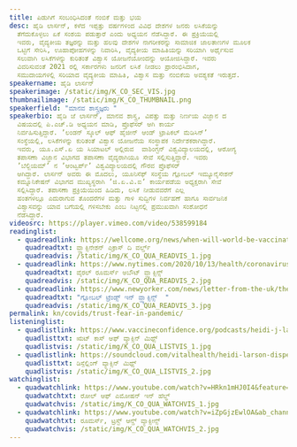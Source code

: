 ```yaml
---
title: ಪಿಡುಗಿಗೆ ಸಂಬಂಧಿಸಿದಂತೆ ನಂಬಿಕೆ ಮತ್ತು ಭಯ
desc: ಹೈಡಿ ಲಾರ್ಸನ್, ಕಳೆದ ಇಪ್ಪತ್ತು ವರ್ಷಗಳಿಂದ ವಿವಿಧ ದೇಶಗಳ ಜನರು ಲಸಿಕೆಯನ್ನು
  ತೆಗೆದುಕೊಳ್ಳಲು ಏಕೆ ಸಂಶಯ ಪಡುತ್ತಾರೆ ಎಂದು ಅಧ್ಯಯನ ನೆಡೆಸಿದ್ದಾರೆ. ಈ ಪ್ರಕ್ರಿಯೆಯಲ್ಲಿ
  ಇವರು, ವೈದ್ಯಕೀಯ ತಜ್ಞರನ್ನು ಮತ್ತು ಹಲವು ದೇಶಗಳ ನಾಗರೀಕರನ್ನು ಸಾಮಾಜಿಕ ಜಾಲತಾಣಗಳ ಮೂಲಕ
  ಒಟ್ಟಿಗೆ ಸೇರಿಸಿ, ಊಹಾಪೋಹಗಳನ್ನು ನಿವಾರಿಸಿ, ವೈದ್ಯಕೀಯ ಮಾಹಿತಿಯನ್ನು ಸರಿಯಾಗಿ ಅರ್ಥೈಸುವ
  ಸಲುವಾಗಿ ಲಸಿಕೆಗಳನ್ನು ಕುರಿತಂತೆ ವಿಶ್ವಾಸ ಯೋಜನೆಯೋಂದನ್ನು ಆಯೋಜಿಸಿದ್ದಾರೆ. ಇವರು
  ವಿವರಿಸುವಂತೆ 2021 ರಲ್ಲಿ ಸರ್ಕಾರಗಳು ಜನರಿಗೆ ಲಸಿಕೆ ನೀಡಲು ಪ್ರಾರಂಭಿಸಿದಾಗ,
  ಸಮುದಾಯಗಳಲ್ಲಿ ಸರಿಯಾದ ವೈದ್ಯಕೀಯ ಮಾಹಿತಿ, ವಿಶ್ವಾಸ ಮತ್ತು ನಂಬಿಕೆಯ ಅವಶ್ಯಕತೆ ಇರುತ್ತದೆ.
speakername: ಹೈಡಿ ಲಾರ್ಸನ್
speakerimage: /static/img/K_CO_SEC_VIS.jpg
thumbnailimage: /static/img/K_CO_THUMBNAIL.png
speakerfield: "ಮಾನವ ಶಾಸ್ತ್ರಜ್ಞರು "
speakerbio: ಹೈಡಿ ಜೆ ಲಾರ್ಸನ್, ಮಾನವ ಶಾಸ್ತ್ರ, ವಿಪತ್ತು ಮತ್ತು ನಿರ್ಣಯ ವಿಜ್ಞಾನ ದ
  ವಿಷಯದಲ್ಲಿ ಪಿ.ಎಚ್.ಡಿ ಅಧ್ಯಯನ ಮಾಡಿ, ಪ್ರೊಫೆಸರ್ ಆಗಿ ಕಾರ್ಯ
  ನಿರ್ವಹಿಸುತ್ತಿದ್ದಾರೆ. ʼಲಂಡನ್‌ ಸ್ಕೂಲ್‌ ಆಫ್‌ ಹೈಜೀನ್‌ ಆಂಡ್‌ ಟ್ರಾಪಿಕಲ್‌ ಮೆಡಿಸಿನ್‌ʼ
  ಸಂಸ್ಥೆಯಲ್ಲಿ, ಲಸಿಕೆಗಳನ್ನು ಕುರಿತಂತೆ ವಿಶ್ವಾಸ ಯೋಜನೆಯ ಸಂಸ್ಥಾಪಕ ನಿರ್ದೇಶಕರಾಗಿದ್ದಾರೆ.
  ಇವರು, ಯೂ.ಎಸ್.ಏ ಯ ಸಿಯಾಟಲ್‌ ಅಲ್ಲಿರುವ  ವಾಶಿಂಗ್ಟನ್‌ ವಿಶ್ವವಿದ್ಯಾಲಯದಲ್ಲಿ, ಆರೋಗ್ಯ
  ತಪಾಸಣಾ ವಿಜ್ಞಾನ ವಿಭಾಗದ ತಪಾಸಣಾ ವೈದ್ಯರಾಗಿಯೂ ಸೇವೆ ಸಲ್ಲಿಸುತ್ತಿದ್ದಾರೆ. ಇವರು
  ʼಬೆಲ್ಜಿಯಮ್‌ʼ ನ ʼಆಂಟ್ವರ್ಪ್‌ʼ ವಿಶ್ವವಿದ್ಯಾಲಯದಲ್ಲಿ ಗೌರವ ಪ್ರೊಫೆಸರ್
  ಆಗಿದ್ದಾರೆ. ಲಾರ್ಸನ್ ಅವರು ಈ ಮೊದಲು, ಯೂನಿಸೆಫ್‌ ಸಂಸ್ಥೆಯ ಗ್ಲೋಬಲ್‌ ಇಮ್ಯೂನೈಸೇಶನ್‌
  ಕಮ್ನೂನಿಕೇಷನ್‌ ವಿಭಾಗದ ಮುಖ್ಯಸ್ಥರಾಗಿ ʼಜಿ.ಏ.ವಿ.ಐʼ ಕಾರ್ಯಪಡೆಯ ಅಧ್ಯಕ್ಷರಾಗಿ ಸೇವೆ
  ಸಲ್ಲಿಸಿದ್ದಾರೆ. ತಪಾಸಣಾ ಪ್ರಕ್ರಿಯೆಯಿಂದ ಹಿಡಿದು, ಲಸಿಕೆ ನೀಡುವವರೆಗೆ ಎಲ್ಲ
  ಹಂತಗಳಲ್ಲೂ ಎದುರಾಗುವ ತೊಂದರೆಗಳ ಮತ್ತು ಗಾಳಿ ಸುದ್ದಿಗಳ ನಿರ್ವಹಣೆ ಹಾಗೂ ಸಾರ್ವಜನಿಕ
  ವಿಶ್ವಾಸವನ್ನು ಯಾವ ಬಗೆಯಲ್ಲಿ ಗಳಿಸಬೇಕು ಎಂಬ ನಿಟ್ಟನಲ್ಲಿ ಪ್ರಮುಖವಾಗಿ ಸಂಶೋಧನೆ
  ನೆಡೆಸಿದ್ದಾರೆ.
videosrc: https://player.vimeo.com/video/538599184
readinglist:
  - quadreadlink: https://wellcome.org/news/when-will-world-be-vaccinated-against-covid-19
    quadreadtxt: ವ್ಹ್ಯಾಕ್ಸಿನೇಶನ್‌ ಎಕ್ರಾಸ್‌ ದಿ ವರ್ಲ್ಡ್‌
    quadreadvis: /static/img/K_CO_QUA_READVIS_1.jpg
  - quadreadlink: https://www.nytimes.com/2020/10/13/health/coronavirus-vaccine-hesitancy-larson.html
    quadreadtxt: ವೈರಲ್ ರೂಮರ್ಸ್‌ ಅಬೌಟ್ ‌ವ್ಹ್ಯಾಕ್ಸಿನ್ಸ್
    quadreadvis: /static/img/K_CO_QUA_READVIS_2.jpg
  - quadreadlink: https://www.newyorker.com/news/letter-from-the-uk/the-fight-against-vaccine-misinformation
    quadreadtxt: "ಗ್ಲೋಬಲ್ ಟ್ರೆಂಡ್ಸ್‌ ಇನ್‌ ವ್ಹ್ಯಾಕ್ಸಿನ್ಸ್  "
    quadreadvis: /static/img/K_CO_QUA_READVIS_3.jpg
permalink: kn/covids/trust-fear-in-pandemic/
listeninglist:
  - quadlistlink: https://www.vaccineconfidence.org/podcasts/heidi-j-larson-on-the-root-causes-of-vaccine-hesitancy
    quadlisttxt: ಋಟ್‌ ಕಾಸ್‌ ಆಫ್‌ ವ್ಯಾಕ್ಸಿನ್‌ ಮಿಥ್ಸ್
    quadlistvis: /static/img/K_CO_QUA_LISTVIS_1.jpg
  - quadlistlink: https://soundcloud.com/vitalhealth/heidi-larson-dispelling-vaccine-myths-in-the-covid-19-era
    quadlisttxt: ಡಿಸ್ಪೆಲ್ಲಿಂಗ್‌ ವ್ಯಾಕ್ಸಿನ್‌ ಮಿಥ್ಸ್
    quadlistvis: /static/img/K_CO_QUA_LISTVIS_2.jpg
watchinglist:
  - quadwatchlink: https://www.youtube.com/watch?v=HRkn1mHJ0I4&feature=emb_logo
    quadwatchtxt: ರೋಲ್‌ ಆಫ್‌ ಎಮೋಷನ್‌ ಇನ್‌ ಹೆಲ್ಥ್‌
    quadwatchvis: /static/img/K_CO_QUA_WATCHVIS_1.jpg
  - quadwatchlink: https://www.youtube.com/watch?v=iZpGjzEwlOA&ab_channel=TEDMED
    quadwatchtxt: ರೂಮರ್ಸ್‌, ಟ್ರಸ್ಟ್‌ ಆನ್ಡ್‌ ವ್ಯಾಕ್ಸೀನ್ಸ್
    quadwatchvis: /static/img/K_CO_QUA_WATCHVIS_2.jpg
---
```

